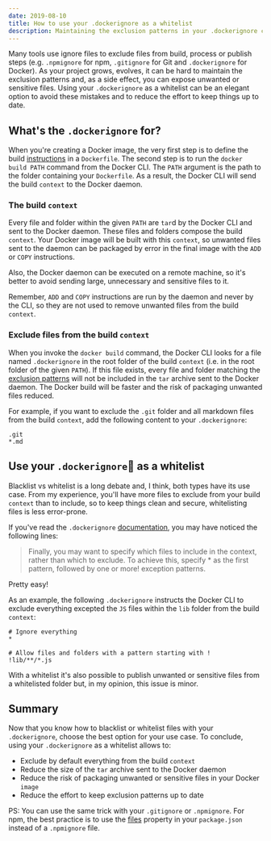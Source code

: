 ```yaml
---
date: 2019-08-10
title: How to use your .dockerignore as a whitelist
description: Maintaining the exclusion patterns in your .dockerignore can be hard as your project grows and evolves. Using this file as a whitelist is an elegant way to keep things clean, secure and easy to maintain.
---
```


Many tools use ignore files to exclude files from build, process or publish steps (e.g. `.npmignore` for npm, `.gitignore` for Git and `.dockerignore` for Docker). As your project grows, evolves, it can be hard to maintain the exclusion patterns and, as a side effect, you can expose unwanted or sensitive files. Using your `.dockerignore` as a whitelist can be an elegant option to avoid these mistakes and to reduce the effort to keep things up to date.

## What's the `.dockerignore` for?

When you're creating a Docker image, the very first step is to define the build [instructions][1] in a `Dockerfile`. The second step is to run the `docker build PATH` command from the Docker CLI. The `PATH` argument is the path to the folder containing your `Dockerfile`. As a result, the Docker CLI will send the build `context` to the Docker daemon.

### The build `context`

Every file and folder within the given `PATH` are `tar`d by the Docker CLI and sent to the Docker daemon. These files and folders compose the build `context`. Your Docker image will be built with this `context`, so unwanted files sent to the daemon can be packaged by error in the final image with the `ADD` or `COPY` instructions.

Also, the Docker daemon can be executed on a remote machine, so it's better to avoid sending large, unnecessary and sensitive files to it.

Remember, `ADD` and `COPY` instructions are run by the daemon and never by the CLI, so they are not used to remove unwanted files from the build `context`.

### Exclude files from the build `context`

When you invoke the `docker build` command, the Docker CLI looks for a file named `.dockerignore` in the root folder of the build `context` (i.e. in the root folder of the given `PATH`). If this file exists, every file and folder matching the [exclusion patterns][3] will not be included in the `tar` archive sent to the Docker daemon. The Docker build will be faster and the risk of packaging unwanted files reduced.

For example, if you want to exclude the `.git` folder and all markdown files from the build `context`, add the following content to your `.dockerignore`:

```shell
.git
*.md
```

## Use your `.dockerignore` as a whitelist

Blacklist vs whitelist is a long debate and, I think, both types have its use case. From my experience, you'll have more files to exclude from your build `context` than to include, so to keep things clean and secure, whitelisting files is less error-prone.

If you've read the `.dockerignore` [documentation][3], you may have noticed the following lines:

> Finally, you may want to specify which files to include in the context, rather than which to exclude. To achieve this, specify \* as the first pattern, followed by one or more! exception patterns.

Pretty easy!

As an example, the following `.dockerignore` instructs the Docker CLI to exclude everything excepted the `JS` files within the `lib` folder from the build `context`:

```shell
# Ignore everything
*

# Allow files and folders with a pattern starting with !
!lib/**/*.js
```

With a whitelist it's also possible to publish unwanted or sensitive files from a whitelisted folder but, in my opinion, this issue is minor.

## Summary

Now that you know how to blacklist or whitelist files with your `.dockerignore`, choose the best option for your use case. To conclude, using your `.dockerignore` as a whitelist allows to:

- Exclude by default everything from the build `context`
- Reduce the size of the `tar` archive sent to the Docker daemon
- Reduce the risk of packaging unwanted or sensitive files in your Docker `image`
- Reduce the effort to keep exclusion patterns up to date

PS: You can use the same trick with your `.gitignore` or `.npmignore`. For npm, the best practice is to use the [files][4] property in your `package.json` instead of a `.npmignore` file.

[1]: https://docs.docker.com/engine/reference/builder/
[2]: https://golang.org/pkg/path/filepath/#Match
[3]: https://docs.docker.com/engine/reference/builder/#dockerignore-file
[4]: https://docs.npmjs.com/files/package.json#files

